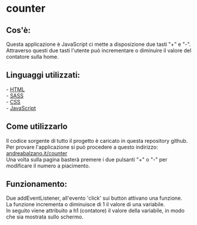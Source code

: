 <h1>counter</h1>
 
<h2>Cos'è:</h2>
Questa applicazione è JavaScript ci mette a disposizione due tasti "+" e "-". <br>
Attraverso questi due tasti l'utente può incrementare o diminuire il valore del contatore sulla home.
<br>

<h2>Linguaggi utilizzati:</h2>
- <a href="https://html.spec.whatwg.org/" target=”_blank>HTML</a><br>
- <a href="https://sass-lang.com/" target=”_blank>SASS</a><br>
- <a href="https://www.w3.org/TR/CSS/" target=”_blank>CSS</a><br>
- <a href="developer.mozilla.org/it/docs/Web/JavaScript" target=”_blank>JavaScript</a><br>

<h2>Come utilizzarlo</h2>
Il codice sorgente di tutto il progetto è caricato in questa repository github. <br>
Per provare l'applicazione si può procedere a questo indirizzo: <a href="https://andreabalzano.it/counter" target=”_blank>andreabalzano.it/counter</a> <br>
Una volta sulla pagina basterà premere i due pulsanti "+" o "-" per modificare il numero a piacimento. <br>

<h2>Funzionamento:</h2>
Due addEventListener, all'evento 'click' sui button attivano una funzione. <br>
La funzione incrementa o diminuisce di 1 il valore di una variabile. <br>
In seguito viene attribuito a h1 (contatore) il valore della variabile, in modo che sia mostrata sullo schermo.

